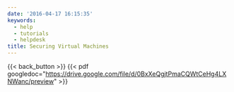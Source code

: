 ```yaml
---
date: '2016-04-17 16:15:35'
keywords:
  - help
  - tutorials
  - helpdesk
title: Securing Virtual Machines
---
```


{{< back_button >}}
{{< pdf googledoc="https://drive.google.com/file/d/0BxXeQgjtPmaCQWtCeHg4LXNWanc/preview" >}}
